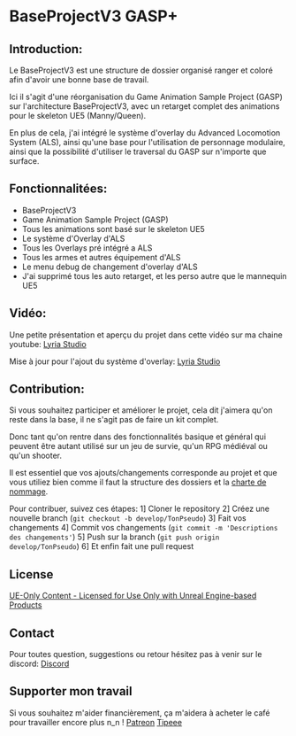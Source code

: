# BaseProjectV3 GASP+

## Introduction:
Le BaseProjectV3 est une structure de dossier organisé ranger et coloré afin d'avoir une bonne base de travail.

Ici il s'agit d'une réorganisation du Game Animation Sample Project (GASP) sur l'architecture BaseProjectV3, avec
un retarget complet des animations pour le skeleton UE5 (Manny/Queen).

En plus de cela, j'ai intégré le système d'overlay du Advanced Locomotion System (ALS), ainsi qu'une base pour
l'utilisation de personnage modulaire, ainsi que la possibilité d'utiliser le traversal du GASP sur n'importe que surface.

## Fonctionnalitées:
- BaseProjectV3
- Game Animation Sample Project (GASP)
- Tous les animations sont basé sur le skeleton UE5
- Le système d'Overlay d'ALS
- Tous les Overlays pré intégré a ALS
- Tous les armes et autres équipement d'ALS
- Le menu debug de changement d'overlay d'ALS
- J'ai supprimé tous les auto retarget, et les perso autre que le mannequin UE5

## Vidéo:
Une petite présentation et aperçu du projet dans cette vidéo sur ma chaine youtube: [Lyria Studio](https://youtu.be/KGgd7l5As4s)

Mise à jour pour l'ajout du système d'overlay: [Lyria Studio](https://youtu.be/kM4vRaiceUI)

## Contribution:
Si vous souhaitez participer et améliorer le projet, cela dit j'aimera qu'on reste dans la base, il ne s'agit pas de faire un kit complet.

Donc tant qu'on rentre dans des fonctionnalités basique et général qui peuvent être autant utilisé sur un jeu de survie, qu'un RPG médiéval ou qu'un shooter.

Il est essentiel que vos ajouts/changements corresponde au projet et que vous utiliez bien comme il faut la structure des dossiers et la [charte de nommage](https://docs.google.com/document/d/1a8SIlVGqqzxPiAwI2dCA5BdjYYWVSMCU2llDNdNRwGU/edit?tab=t.0).

Pour contribuer, suivez ces étapes:
1] Cloner le repository
2] Créez une nouvelle branch (`git checkout -b develop/TonPseudo`)
3] Fait vos changements
4] Commit vos changements (`git commit -m 'Descriptions des changements'`)
5] Push sur la branch (`git push origin develop/TonPseudo`)
6] Et enfin fait une pull request

## License
[UE-Only Content - Licensed for Use Only with Unreal Engine-based Products](https://www.unrealengine.com/en-US/eula/content)

## Contact
Pour toutes question, suggestions ou retour hésitez pas à venir sur le discord:
[Discord](https://discord.com/invite/BPhEr3kGsg)


## Supporter mon travail
Si vous souhaitez m'aider financièrement, ça m'aidera à acheter le café pour travailler encore plus n_n !
[Patreon](https://www.patreon.com/LyriaStudio)
[Tipeee](https://fr.tipeee.com/lyria-studio/)
